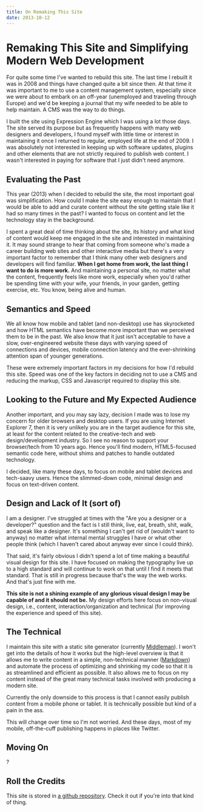 ```yaml
---
title: On Remaking This Site
date: 2013-10-12
---
```


# Remaking This Site and Simplifying Modern Web Development

For quite some time I've wanted to rebuild this site. The last time I rebuilt it was in 2008 and things have changed quite a bit since then. At that time it was important to me to use a content management system, especially since we were about to embark on an off-year (unemployed and traveling through Europe) and we'd be keeping a journal that my wife needed to be able to help maintain. A CMS was the way to do things.

I built the site using Expression Engine which I was using a lot those days. The site served its purpose but as frequently happens with many web designers and developers, I found myself with little time or interest in maintaining it once I returned to regular, employed life at the end of 2009. I was absolutely not interested in keeping up with software updates, plugins and other elements that are not strictly required to publish web content. I wasn't interested in paying for software that I just didn't need anymore.


## Evaluating the Past

This year (2013) when I decided to rebuild the site, the most important goal was simplification. How could I make the site easy enough to maintain that I would be able to add and curate content without the site getting stale like it had so many times in the past? I wanted to focus on content and let the technology stay in the background.

I spent a great deal of time thinking about the site, its history and what kind of content would keep me engaged in the site and interested in maintaining it. It may sound strange to hear that coming from someone who's made a career building web sites and other interactive media but there's a very important factor to remember that I think many other web designers and developers will find familiar. **When I get home from work, the last thing I want to do is more work.** And maintaining a personal site, no matter what the content, frequently feels like more work, especially when you'd rather be spending time with your wife, your friends, in your garden, getting exercise, etc. You know, being alive and human.


## Semantics and Speed

We all know how mobile and tablet (and non-desktop) use has skyrocketed and how HTML semantics have become more important than we perceived them to be in the past. We also know that it just isn't acceptable to have a slow, over-engineered website these days with varying speed of connections and devices, mobile connection latency and the ever-shrinking attention span of younger generations.

These were extremely important factors in my decisions for how I'd rebuild this site. Speed was one of the key factors in deciding not to use a CMS and reducing the markup, CSS and Javascript required to display this site.

## Looking to the Future and My Expected Audience

Another important, and you may say lazy, decision I made was to lose my concern for older browsers and desktop users. If you are using Internet Explorer 7, then it is very unlikely you are in the target audience for this site, at least for the content related to the creative-tech and web design/development industry. So I see no reason to support your browser/tech from 10 years ago. Hence you'll find modern, HTML5-focused semantic code here, without shims and patches to handle outdated technology.

I decided, like many these days, to focus on mobile and tablet devices and tech-saavy users. Hence the slimmed-down code, minimal design and focus on text-driven content.

## Design and Lack of It (sort of)

I am a designer. I've struggled at times with the "Are you a designer or a developer?" question and the fact is I still think, live, eat, breath, shit, walk, and speak like a designer. It's something I can't get rid of (wouldn't want to anyway) no matter what internal mental struggles I have or what other people think (which I haven't cared about anyway ever since I could think).

That said, it's fairly obvious I didn't spend a lot of time making a beautiful visual design for this site. I have focused on making the typography live up to a high standard and will continue to work on that until I find it meets that standard. That is still in progress because that's the way the web works. And that's just fine with me.

**This site is not a shining example of any glorious visual design I may be capable of and it should not be.** My design efforts here focus on non-visual design, i.e., content, interaction/organization and technical (for improving the experience and speed of this site).

## The Technical

I maintain this site with a static site generator (currently [Middleman](http://middlemanapp.com)). I won't get into the details of how it works but the high-level overview is that it allows me to write content in a simple, non-technical manner ([Markdown](http://daringfireball.net/projects/markdown/‎
)) and automate the process of optimizing and shrinking my code so that it is as streamlined and efficient as possible. It also allows me to focus on my content instead of the great many technical tasks involved with producing a modern site.

Currently the only downside to this process is that I cannot easily publish content from a mobile phone or tablet. It is technically possible but kind of a pain in the ass.

This will change over time so I'm not worried. And these days, most of my mobile, off-the-cuff publishing happens in places like Twitter.


## Moving On

?


## Roll the Credits

This site is stored in [a github repository](https://github.com/caltemose/chadzilla2013). Check it out if you're into that kind of thing.









